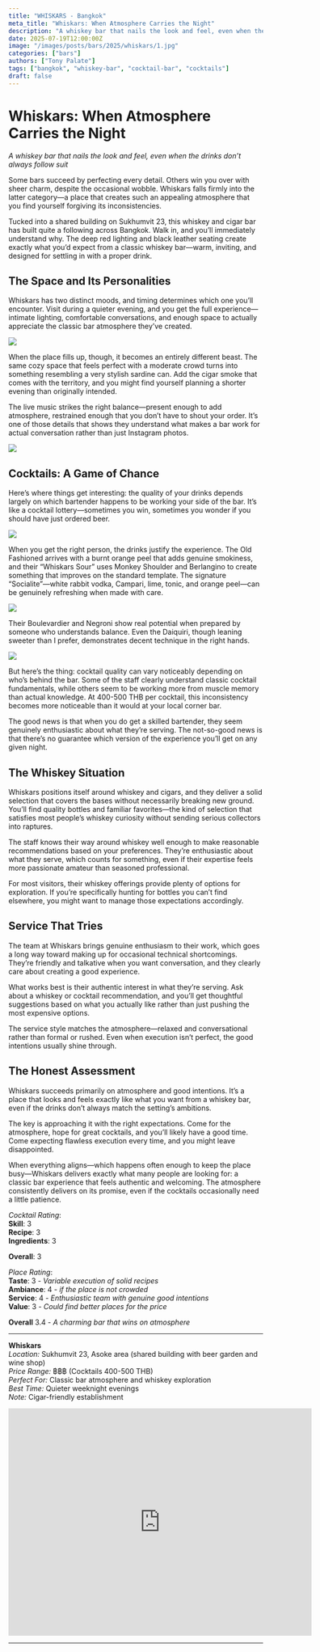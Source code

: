 ```yaml
---
title: "WHISKARS - Bangkok"
meta_title: "Whiskars: When Atmosphere Carries the Night"
description: "A whiskey bar that nails the look and feel, even when the drinks don’t always follow suit"
date: 2025-07-19T12:00:00Z
image: "/images/posts/bars/2025/whiskars/1.jpg"
categories: ["bars"]
authors: ["Tony Palate"]
tags: ["bangkok", "whiskey-bar", "cocktail-bar", "cocktails"]
draft: false
---
```


# Whiskars: When Atmosphere Carries the Night

*A whiskey bar that nails the look and feel, even when the drinks don’t always follow suit*

Some bars succeed by perfecting every detail. Others win you over with sheer charm, despite the occasional wobble. Whiskars falls firmly into the latter category—a place that creates such an appealing atmosphere that you find yourself forgiving its inconsistencies.

Tucked into a shared building on Sukhumvit 23, this whiskey and cigar bar has built quite a following across Bangkok. Walk in, and you’ll immediately understand why. The deep red lighting and black leather seating create exactly what you’d expect from a classic whiskey bar—warm, inviting, and designed for settling in with a proper drink.

## The Space and Its Personalities

Whiskars has two distinct moods, and timing determines which one you’ll encounter. Visit during a quieter evening, and you get the full experience—intimate lighting, comfortable conversations, and enough space to actually appreciate the classic bar atmosphere they’ve created.

![](/images/posts/bars/2025/whiskars/5.jpg)

When the place fills up, though, it becomes an entirely different beast. The same cozy space that feels perfect with a moderate crowd turns into something resembling a very stylish sardine can. Add the cigar smoke that comes with the territory, and you might find yourself planning a shorter evening than originally intended.

The live music strikes the right balance—present enough to add atmosphere, restrained enough that you don’t have to shout your order. It’s one of those details that shows they understand what makes a bar work for actual conversation rather than just Instagram photos.

![](/images/posts/bars/2025/whiskars/6.jpg)

## Cocktails: A Game of Chance

Here’s where things get interesting: the quality of your drinks depends largely on which bartender happens to be working your side of the bar. It’s like a cocktail lottery—sometimes you win, sometimes you wonder if you should have just ordered beer.

![](/images/posts/bars/2025/whiskars/8.jpg)

When you get the right person, the drinks justify the experience. The Old Fashioned arrives with a burnt orange peel that adds genuine smokiness, and their “Whiskars Sour” uses Monkey Shoulder and Berlangino to create something that improves on the standard template. The signature “Socialite”—white rabbit vodka, Campari, lime, tonic, and orange peel—can be genuinely refreshing when made with care.

![](/images/posts/bars/2025/whiskars/9.jpg)

Their Boulevardier and Negroni show real potential when prepared by someone who understands balance. Even the Daiquiri, though leaning sweeter than I prefer, demonstrates decent technique in the right hands.

![](/images/posts/bars/2025/whiskars/10.jpg)

But here’s the thing: cocktail quality can vary noticeably depending on who’s behind the bar. Some of the staff clearly understand classic cocktail fundamentals, while others seem to be working more from muscle memory than actual knowledge. At 400-500 THB per cocktail, this inconsistency becomes more noticeable than it would at your local corner bar.

The good news is that when you do get a skilled bartender, they seem genuinely enthusiastic about what they’re serving. The not-so-good news is that there’s no guarantee which version of the experience you’ll get on any given night.

## The Whiskey Situation

Whiskars positions itself around whiskey and cigars, and they deliver a solid selection that covers the bases without necessarily breaking new ground. You’ll find quality bottles and familiar favorites—the kind of selection that satisfies most people’s whiskey curiosity without sending serious collectors into raptures.

The staff knows their way around whiskey well enough to make reasonable recommendations based on your preferences. They’re enthusiastic about what they serve, which counts for something, even if their expertise feels more passionate amateur than seasoned professional.

For most visitors, their whiskey offerings provide plenty of options for exploration. If you’re specifically hunting for bottles you can’t find elsewhere, you might want to manage those expectations accordingly.

## Service That Tries

The team at Whiskars brings genuine enthusiasm to their work, which goes a long way toward making up for occasional technical shortcomings. They’re friendly and talkative when you want conversation, and they clearly care about creating a good experience.

What works best is their authentic interest in what they’re serving. Ask about a whiskey or cocktail recommendation, and you’ll get thoughtful suggestions based on what you actually like rather than just pushing the most expensive options.

The service style matches the atmosphere—relaxed and conversational rather than formal or rushed. Even when execution isn’t perfect, the good intentions usually shine through.

## The Honest Assessment

Whiskars succeeds primarily on atmosphere and good intentions. It’s a place that looks and feels exactly like what you want from a whiskey bar, even if the drinks don’t always match the setting’s ambitions.

The key is approaching it with the right expectations. Come for the atmosphere, hope for great cocktails, and you’ll likely have a good time. Come expecting flawless execution every time, and you might leave disappointed.

When everything aligns—which happens often enough to keep the place busy—Whiskars delivers exactly what many people are looking for: a classic bar experience that feels authentic and welcoming. The atmosphere consistently delivers on its promise, even if the cocktails occasionally need a little patience.

_Cocktail Rating_:  
**Skill**: 3  
**Recipe**: 3  
**Ingredients**: 3

**Overall**: 3

_Place Rating_:  
**Taste**: 3 - *Variable execution of solid recipes*  
**Ambiance**: 4 - *if the place is not crowded*  
**Service**: 4  - *Enthusiastic team with genuine good intentions*  
**Value**: 3 - *Could find better places for the price*

**Overall** 3.4 - *A charming bar that wins on atmosphere*

-----

**Whiskars**  
*Location:* Sukhumvit 23, Asoke area (shared building with beer garden and wine shop)  
*Price Range:* ฿฿฿ (Cocktails 400-500 THB)  
*Perfect For:* Classic bar atmosphere and whiskey exploration  
*Best Time:* Quieter weeknight evenings  
*Note:* Cigar-friendly establishment

<iframe src="https://www.google.com/maps/embed?pb=!1m18!1m12!1m3!1d3875.6735118808006!2d100.56062847544928!3d13.738205897607457!2m3!1f0!2f0!3f0!3m2!1i1024!2i768!4f13.1!3m3!1m2!1s0x30e29efcb2b310fd%3A0x4f8ec9d3903937f!2sWHISGARS%20(Sukhumvit%2023)!5e0!3m2!1sen!2sth!4v1752917624195!5m2!1sen!2sth" width="600" height="450" style="border:0;" allowfullscreen="" loading="lazy" referrerpolicy="no-referrer-when-downgrade"></iframe>

---